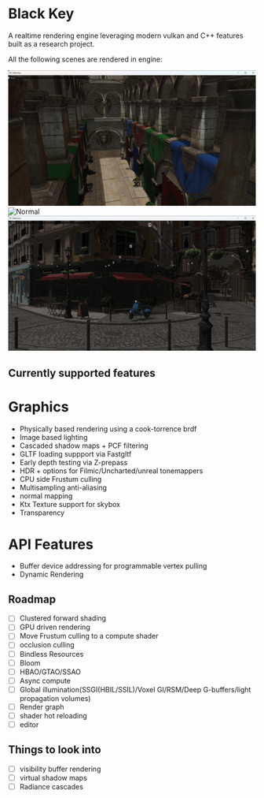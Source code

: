 # Black Key


A realtime rendering engine leveraging modern vulkan and C++ features built as a research project.

All the following scenes are rendered in engine:


![Sponza](images/sponza.png)
![Normal](images/normal.png)
![Bistro](images/bistro.png)

## Currently supported features

# Graphics
* Physically based rendering using a cook-torrence brdf
* Image based lighting
* Cascaded shadow maps + PCF filtering
* GLTF loading suppport via Fastgltf
* Early depth testing via Z-prepass
* HDR + options for Filmic/Uncharted/unreal tonemappers
* CPU side Frustum culling
* Multisampling anti-aliasing
* normal mapping
* Ktx Texture support for skybox
* Transparency

# API Features
* Buffer device addressing for programmable vertex pulling
* Dynamic Rendering

##  Roadmap
* [ ] Clustered forward shading
* [ ] GPU driven rendering
* [ ] Move Frustum culling to a compute shader
* [ ] occlusion culling
* [ ] Bindless Resources
* [ ] Bloom
* [ ] HBAO/GTAO/SSAO
* [ ] Async compute
* [ ] Global illumination(SSGI(HBIL/SSIL)/Voxel GI/RSM/Deep G-buffers/light propagation volumes)
* [ ] Render graph
* [ ] shader hot reloading
* [ ] editor

## Things to look into
* [ ] visibility buffer rendering
* [ ] virtual shadow maps
* [ ] Radiance cascades

